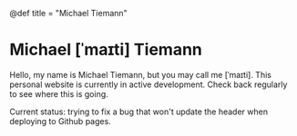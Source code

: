 @def title = "Michael Tiemann"

# Michael [ˈmaɪti] Tiemann

Hello, my name is Michael Tiemann, but you may call me [ˈmaɪti]. 
This personal website is currently in active development. 
Check back regularly to see where this is going.

Current status: trying to fix a bug that won't update the header when deploying to Github 
pages.
